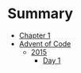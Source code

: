 # Summary

- [Chapter 1](./chapter_1.md)
- [Advent of Code]()
  - [2015]()
      - [Day 1](./advent_of_code/2015/day_1.md)
